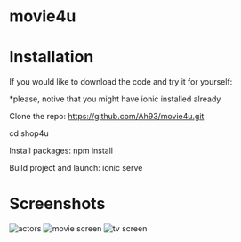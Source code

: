# movie4u

# Installation

If you would like to download the code and try it for yourself:

*please, notive that you might have ionic installed already

Clone the repo: https://github.com/Ah93/movie4u.git

cd shop4u

Install packages: npm install

Build project and launch: ionic serve

# Screenshots

![actors](https://user-images.githubusercontent.com/23232229/137507255-fe66ec54-3473-4f28-8180-29ab36aaa0d7.PNG)
![movie screen](https://user-images.githubusercontent.com/23232229/137507263-f30c3c38-1611-401b-9e1e-a3308cd423f7.PNG)
![tv screen](https://user-images.githubusercontent.com/23232229/137507266-e3e591af-451a-48a0-b2d3-0cd93b9cf39b.PNG)
